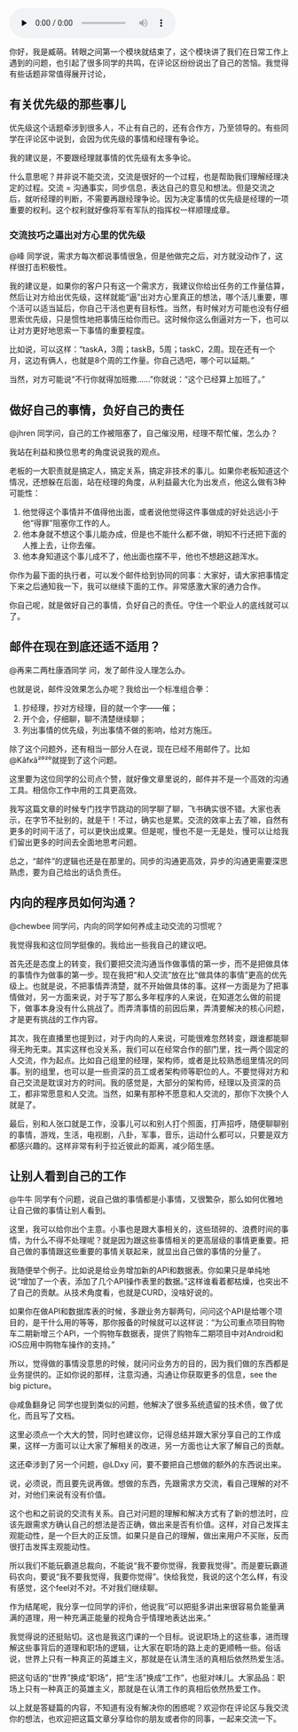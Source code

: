<audio id="audio" title="06 | 职业素养篇热点问题答疑" controls="" preload="none"><source id="mp3" src="https://static001.geekbang.org/resource/audio/0e/11/0e8a94726e85adb06e4a9ff3c47fe011.mp3"></audio>

你好，我是臧萌。转眼之间第一个模块就结束了，这个模块讲了我们在日常工作上遇到的问题，也引起了很多同学的共鸣，在评论区纷纷说出了自己的苦恼。我觉得有些话题非常值得展开讨论，

## 有关优先级的那些事儿

优先级这个话题牵涉到很多人，不止有自己的，还有合作方，乃至领导的。有些同学在评论区中说到，会因为优先级的事情和经理有争论。

我的建议是，不要跟经理就事情的优先级有太多争论。

什么意思呢？并非说不能交流，交流是很好的一个过程，也是帮助我们理解经理决定的过程。交流 = 沟通事实，同步信息，表达自己的意见和想法。但是交流之后，就听经理的判断，不需要再跟经理争论。因为决定事情的优先级是经理的一项重要的权利。这个权利就好像将军有军队的指挥权一样顺理成章。

### 交流技巧之逼出对方心里的优先级

@峰 同学说，需求方每次都说事情很急，但是他做完之后，对方就没动作了，这样很打击积极性。

我的建议是，如果你的客户只有这一个需求方，我建议你给出任务的工作量估算，然后让对方给出优先级，这样就能“逼”出对方心里真正的想法，哪个活儿重要，哪个活可以适当延后，你自己干活也更有目标性。当然，有时候对方可能也没有仔细思索优先级，只是惯性地把事情压给你而已。这时候你这么倒逼对方一下，也可以让对方更好地思索一下事情的重要程度。

比如说，可以这样：“taskA，3周；taskB，5周；taskC，2周。现在还有一个月，这边有俩人，也就是8个周的工作量。你自己选吧，哪个可以延期。”

当然，对方可能说“不行你就得加班撒……”你就说：“这个已经算上加班了。”

## 做好自己的事情，负好自己的责任

@jhren 同学问，自己的工作被阻塞了，自己催没用，经理不帮忙催，怎么办？

我站在利益和换位思考的角度说说我的观点。

老板的一大职责就是搞定人，搞定关系，搞定非技术的事儿。如果你老板知道这个情况，还想躲在后面，站在经理的角度，从利益最大化为出发点，他这么做有3种可能性：

1. 他觉得这个事情并不值得他出面，或者说他觉得这件事做成的好处远远小于他“得罪”阻塞你工作的人。
1. 他本身就不想这个事儿能办成，但是也不能什么都不做，明知不行还把下面的人推上去，让你去催。
1. 他本身知道这个事儿成不了，他出面也摆不平，他也不想趟这趟浑水。

你作为最下面的执行者，可以发个邮件给到协同的同事：大家好，请大家把事情定下来之后通知我一下，我可以继续下面的工作。非常感激大家的通力合作。

你自己呢，就是做好自己的事情，负好自己的责任。守住一个职业人的底线就可以了。

## 邮件在现在到底还适不适用？

@再来二两杜康酒同学 问，发了邮件没人理怎么办。

也就是说，邮件没效果怎么办呢？我给出一个标准组合拳：

1. 抄经理，抄对方经理，目的就一个字——催；
1. 开个会，仔细聊，聊不清楚继续聊；
1. 列出事情的优先级，列出事情不做的影响，给对方施压。

除了这个问题外，还有相当一部分人在说，现在已经不用邮件了。比如@Kǎfκã²⁰²⁰就提到了这个问题。

这里要为这位同学的公司点个赞，就好像文章里说的，邮件并不是一个高效的沟通工具。相信你工作中用的工具更高效。

我写这篇文章的时候专门找字节跳动的同学聊了聊，飞书确实很不错。大家也表示，在字节不扯别的，就是干！不过，确实也是累。交流的效率上去了嘛，自然有更多的时间干活了，可以更快出成果。但是呢，慢也不是一无是处，慢可以让给我们留出更多的时间去全面地思考问题。

总之，“邮件”的逻辑也还是在那里的。同步的沟通更高效，异步的沟通更需要深思熟虑，要为自己给出的话负责任。

## 内向的程序员如何沟通？

@chewbee 同学问，内向的同学如何养成主动交流的习惯呢？

我觉得我和这位同学挺像的。我给出一些我自己的建议吧。

首先还是态度上的转变，我们要把交流沟通当作做事情的第一步，而不是把做具体的事情作为做事的第一步。现在我把“和人交流”放在比“做具体的事情”更高的优先级上。也就是说，不把事情弄清楚，就不开始做具体的事。这样一方面是为了把事情做对，另一方面来说，对于写了那么多年程序的人来说，在知道怎么做的前提下，做事本身没有什么挑战了。而弄清事情的前因后果，弄清要解决的核心问题，才是更有挑战的工作内容。

其次，我在直播里也提到过，对于内向的人来说，可能很难忽然转变，跟谁都能聊得无拘无束。其实这样也没关系，我们可以在经常合作的部门里，找一两个固定的人交流，作为起点。比如自己组里的经理，架构师，或者是比较熟悉组里情况的同事。别的组里，也可以是一些资深的员工或者架构师等职位的人。不要觉得对方和自己交流是耽误对方的时间。我的感觉是，大部分的架构师，经理以及资深的员工，都非常愿意和人交流。当然，如果有那种不愿意和人交流的，那你下次换个人就是了。

最后，别和人张口就是工作，没事儿可以和别人打个照面，打声招呼，随便聊聊别的事情，游戏，生活，电视剧，八卦，军事，音乐，运动什么都可以，只要是双方都感兴趣的。这样非常有利于拉近彼此的距离，减少陌生感。

## 让别人看到自己的工作

@牛牛 同学有个问题，说自己做的事情都是小事情，又很繁杂，那么如何优雅地让自己做的事情让别人看到。

这里，我可以给你出个主意。小事也是跟大事相关的，这些琐碎的、浪费时间的事情，为什么不得不处理呢？就是因为跟这些事情相关的更高层级的事情更重要。把自己做的事情跟这些重要的事情关联起来，就显出自己做的事情的分量了。

我随便举个例子。比如说是给业务增加新的API和数据表。你如果只是单纯地说“增加了一个表，添加了几个API操作表里的数据。”这样谁看着都枯燥，也突出不了自己的贡献。从技术角度看，也就是CURD，没啥好说的。

如果你在做API和数据库表的时候，多跟业务方聊两句，问问这个API是给哪个项目的，是干什么用的等等，那你报备的时候就可以这样说：“为公司重点项目购物车二期新增三个API，一个购物车数据表，提供了购物车二期项目中对Android和iOS应用中购物车操作的支持。”

所以，觉得做的事情没意思的时候，就问问业务方的目的，因为我们做的东西都是业务提供的。正如你说的那样，注意沟通，沟通让你获取更多的信息，see the big picture。

@咸鱼翻身记 同学也提到类似的问题，他解决了很多系统遗留的技术债，做了优化，而且写了文档。

这里必须点一个大大的赞，同时也建议你，记得总结并跟大家分享自己的工作成果，这样一方面可以让大家了解相关的改进，另一方面也让大家了解自己的贡献。

这还牵涉到了另一个问题，@LDxy 问，要不要把自己想做的额外的东西说出来。

说，必须说，而且要先说再做。想做的东西，先跟需求方交流，看自己理解的对不对，对他们来说有没有价值。

这个也和之前说的交流有关系。自己对问题的理解和解决方式有了新的想法时，应该先跟需求方确认自己的想法是否正确，做出来是否有价值。这样，对自己发挥主观能动性，是一个巨大的正反馈。如果只是自己的理解，做出来用户不买账，反而很打击发挥主观能动性。

所以我们不能玩霸道总裁向，不能说“我不要你觉得，我要我觉得”。而是要玩霸道码农向，要说“我不要我觉得，我要你觉得”。快给我觉，我说的这个怎么样，有没有感觉，这个feel对不对。不对我们继续聊。

作为结尾呢，我分享一位同学的评价，他说我“可以把挺多讲出来很容易负能量满满的道理，用一种充满正能量的视角合乎情理地表达出来。”

我觉得说的还挺贴切。这也是我这门课的一个目标。说说职场上的这些事，进而理解这些事背后的道理和职场的逻辑，让大家在职场的路上走的更顺畅一些。俗话说，世界上只有一种真正的英雄主义，那就是在认清生活的真相后依然热爱生活。

把这句话的“世界”换成“职场”，把“生活”换成“工作”，也挺对味儿。大家品品：职场上只有一种真正的英雄主义，那就是在认清工作的真相后依然热爱工作。

以上就是答疑篇的内容，不知道有没有解决你的困惑呢？欢迎你在评论区与我交流你的想法，也欢迎把这篇文章分享给你的朋友或者你的同事，一起来交流一下。

